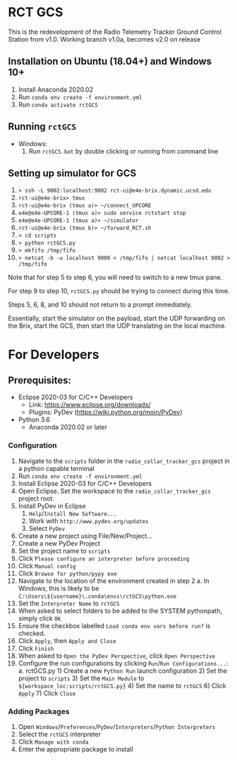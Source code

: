 # RCT GCS
This is the redevelopment of the Radio Telemetry Tracker Ground Control Station
from v1.0.  Working branch v1.0a, becomes v2.0 on release

## Installation on Ubuntu (18.04+) and Windows 10+
1.  Install Anaconda 2020.02
2.  Run `conda env create -f environment.yml`
3.  Run `conda activate rctGCS`

## Running `rctGCS`
-   Windows:
    1.  Run `rctGCS.bat` by double clicking or running from command line
    
## Setting up simulator for GCS
1.  `> ssh -L 9002:localhost:9002 rct-ui@e4e-brix.dynamic.ucsd.edu`
2.  `rct-ui@e4e-brix> tmux`
3.  `rct-ui@e4e-brix (tmux a)> ~/connect_UPCORE`
4.  `e4e@e4e-UPCORE-1 (tmux a)> sudo service rctstart stop`
5.  `e4e@e4e-UPCORE-1 (tmux a)> ~/simulator`
6.  `rct-ui@e4e-brix (tmux b)> ~/forward_RCT.sh`
7.  `> cd scripts`
8.  `> python rctGCS.py`
9.  `> mkfifo /tmp/fifo`
10. `> netcat -b -u localhost 9000 < /tmp/fifo | netcat localhost 9002 > /tmp/fifo`

Note that for step 5 to step 6, you will need to switch to a new tmux pane.

For step 9 to step 10, `rctGCS.py` should be trying to connect during this time.

Steps 5, 6, 8, and 10 should not return to a prompt immediately.

Essentially, start the simulator on the payload, start the UDP forwarding on the Brix, start the GCS, then start the UDP translating on the local machine.

# For Developers
## Prerequisites:
- Eclipse 2020-03 for C/C++ Developers
    - Link: https://www.eclipse.org/downloads/
    - Plugins: PyDev (https://wiki.python.org/moin/PyDev)
- Python 3.6
    - Anaconda 2020.02 or later

### Configuration
1.  Navigate to the `scripts` folder in the `radio_collar_tracker_gcs` project in a python capable terminal
2.  Run `conda env create -f environment.yml`
3.  Install Eclipse 2020-03 for C/C++ Developers
4.  Open Eclipse.  Set the workspace to the `radio_collar_tracker_gcs` project root.
5.  Install PyDev in Eclipse
    1. `Help`/`Install New Software...`
    2. Work with `http://www.pydev.org/updates`
    3. Select `PyDev`
6.  Create a new project using File/New/Project...
7.  Create a new PyDev Project
8.  Set the project name to `scripts`
9.  Click `Please configure an interpreter before proceeding`
10. Click `Manual config`
11. Click `Browse for python/pypy exe`
12. Navigate to the location of the environment created in step 2
    a. In Windows, this is likely to be `C:\Users\${username}\.conda\envs\rctGCS\python.exe`
13. Set the `Interpreter Name` to `rctGCS`
14. When asked to select folders to be added to the SYSTEM pythonpath, simply click `OK`
15. Ensure the checkbox labelled `Load conda env vars before run?` is checked.
16. Click `Apply`, then `Apply and Close`
17. Click `Finish`
18. When asked to `Open the PyDev Perspective`, click `Open Perspective`
19. Configure the run configurations by clicking `Run`/`Run Configurations...`:
    a.  rctGCS.py
        1)  Create a new `Python Run` launch configuration
        2)  Set the project to `scripts`
        3)  Set the `Main Module` to `${workspace_loc:scripts/rctGCS.py}`
        4)  Set the name to `rctGCS`
        6)  Click `Apply`
        7)  Click `Close`

### Adding Packages
1.  Open `Windows`/`Preferences`/`PyDev`/`Interpreters`/`Python Interpreters`
2.  Select the `rctGCS` interpreter
3.  Click `Manage with conda`
4.  Enter the appropriate package to install